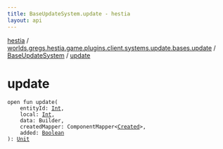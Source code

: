 ```yaml
---
title: BaseUpdateSystem.update - hestia
layout: api
---
```


<div class='api-docs-breadcrumbs'><a href="../../index.html">hestia</a> / <a href="../index.html">worlds.gregs.hestia.game.plugins.client.systems.update.bases.update</a> / <a href="index.html">BaseUpdateSystem</a> / <a href="./update.html">update</a></div>

# update

<div class="signature"><code><span class="keyword">open</span> <span class="keyword">fun </span><span class="identifier">update</span><span class="symbol">(</span><br/>&nbsp;&nbsp;&nbsp;&nbsp;<span class="parameterName" id="worlds.gregs.hestia.game.plugins.client.systems.update.bases.update.BaseUpdateSystem$update(kotlin.Int, kotlin.Int, world.gregs.hestia.core.network.packets.Packet.Builder, com.artemis.ComponentMapper((worlds.gregs.hestia.game.plugins.core.components.entity.Created)), kotlin.Boolean)/entityId">entityId</span><span class="symbol">:</span>&nbsp;<a href="https://kotlinlang.org/api/latest/jvm/stdlib/kotlin/-int/index.html"><span class="identifier">Int</span></a><span class="symbol">, </span><br/>&nbsp;&nbsp;&nbsp;&nbsp;<span class="parameterName" id="worlds.gregs.hestia.game.plugins.client.systems.update.bases.update.BaseUpdateSystem$update(kotlin.Int, kotlin.Int, world.gregs.hestia.core.network.packets.Packet.Builder, com.artemis.ComponentMapper((worlds.gregs.hestia.game.plugins.core.components.entity.Created)), kotlin.Boolean)/local">local</span><span class="symbol">:</span>&nbsp;<a href="https://kotlinlang.org/api/latest/jvm/stdlib/kotlin/-int/index.html"><span class="identifier">Int</span></a><span class="symbol">, </span><br/>&nbsp;&nbsp;&nbsp;&nbsp;<span class="parameterName" id="worlds.gregs.hestia.game.plugins.client.systems.update.bases.update.BaseUpdateSystem$update(kotlin.Int, kotlin.Int, world.gregs.hestia.core.network.packets.Packet.Builder, com.artemis.ComponentMapper((worlds.gregs.hestia.game.plugins.core.components.entity.Created)), kotlin.Boolean)/data">data</span><span class="symbol">:</span>&nbsp;<span class="identifier">Builder</span><span class="symbol">, </span><br/>&nbsp;&nbsp;&nbsp;&nbsp;<span class="parameterName" id="worlds.gregs.hestia.game.plugins.client.systems.update.bases.update.BaseUpdateSystem$update(kotlin.Int, kotlin.Int, world.gregs.hestia.core.network.packets.Packet.Builder, com.artemis.ComponentMapper((worlds.gregs.hestia.game.plugins.core.components.entity.Created)), kotlin.Boolean)/createdMapper">createdMapper</span><span class="symbol">:</span>&nbsp;<span class="identifier">ComponentMapper</span><span class="symbol">&lt;</span><a href="../../worlds.gregs.hestia.game.plugins.core.components.entity/-created/index.html"><span class="identifier">Created</span></a><span class="symbol">&gt;</span><span class="symbol">, </span><br/>&nbsp;&nbsp;&nbsp;&nbsp;<span class="parameterName" id="worlds.gregs.hestia.game.plugins.client.systems.update.bases.update.BaseUpdateSystem$update(kotlin.Int, kotlin.Int, world.gregs.hestia.core.network.packets.Packet.Builder, com.artemis.ComponentMapper((worlds.gregs.hestia.game.plugins.core.components.entity.Created)), kotlin.Boolean)/added">added</span><span class="symbol">:</span>&nbsp;<a href="https://kotlinlang.org/api/latest/jvm/stdlib/kotlin/-boolean/index.html"><span class="identifier">Boolean</span></a><br/><span class="symbol">)</span><span class="symbol">: </span><a href="https://kotlinlang.org/api/latest/jvm/stdlib/kotlin/-unit/index.html"><span class="identifier">Unit</span></a></code></div>

